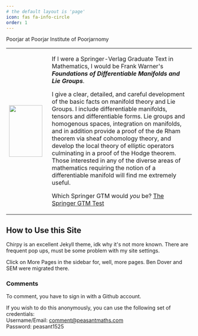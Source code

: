 ```yaml
---
# the default layout is 'page'
icon: fas fa-info-circle
order: 1
---
```


Poorjar at Poorjar Institute of Poorjarnomy

<table><tr><td><div style="width:100px"><img src="http://math.jhu.edu/~savitt/GTM/warner.jpg" width=90 height=140 alt=""></div></td><td><p>If I were a Springer-Verlag Graduate Text in Mathematics, I would be Frank Warner's <b><i>Foundations of Differentiable Manifolds and Lie Groups</i></b>.</p><p> I give a clear, detailed, and careful development of the basic facts on manifold theory and Lie Groups. I include differentiable manifolds, tensors and differentiable forms. Lie groups and homogenous spaces, integration on manifolds, and in addition provide a proof of the de Rham theorem via sheaf cohomology theory, and develop the local theory of elliptic operators culminating in a proof of the Hodge theorem.  Those interested in any of the diverse areas of mathematics requiring the notion of a differentiable manifold will find me extremely useful.  </p> <p>Which Springer GTM would <i>you</i> be?  <a href="http://math.jhu.edu/~savitt/GTM.html">The Springer GTM Test</a></p></td></tr></table>

## How to Use this Site

Chirpy is an excellent Jekyll theme, idk why it's not more known.
There are frequent pop ups, must be some problem with my site settings.

Click on More Pages in the sidebar for, well, more pages. Ben Dover and SEM were migrated there.

### Comments

To comment, you have to sign in with a Github account.

If you wish to do this anonymously, you can use the following set of credentials: \
Username/Email: comment@peasantmaths.com \
Password: peasant1525